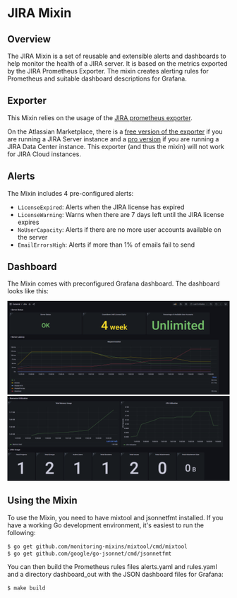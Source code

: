 # JIRA Mixin

## Overview

The JIRA Mixin is a set of reusable and extensible alerts and dashboards to help monitor the health of a JIRA server. It is based on the metrics exported by the JIRA Prometheus Exporter. The mixin creates alerting rules for Prometheus and suitable dashboard descriptions for Grafana.

## Exporter

This Mixin relies on the usage of the [JIRA prometheus exporter](https://github.com/AndreyVMarkelov/jira-prometheus-exporter). 

On the Atlassian Marketplace, there is a [free version of the exporter](https://marketplace.atlassian.com/apps/1222502/prometheus-exporter-for-jira?hosting=server&tab=overview) if you are running a JIRA Server instance and a [pro version](https://marketplace.atlassian.com/apps/1217960/prometheus-exporter-pro-for-jira?tab=overview&hosting=datacenter) if you are running a JIRA Data Center instance. This exporter (and thus the mixin) will not work for JIRA Cloud instances. 

## Alerts

The Mixin includes 4 pre-configured alerts:
- `LicenseExpired`: Alerts when the JIRA license has expired
- `LicenseWarning`: Warns when there are 7 days left until the JIRA license expires
- `NoUserCapacity`: Alerts if there are no more user accounts available on the server
- `EmailErrorsHigh`: Alerts if more than 1% of emails fail to send

## Dashboard

The Mixin comes with preconfigured Grafana dashboard. The dashboard looks like this:

![Dashboard Image 1](./images/jira-dashboard-1.png)
![Dashboard Image 2](./images/jira-dashboard-2.png)

## Using the Mixin

To use the Mixin, you need to have mixtool and jsonnetfmt installed. If you have a working Go development environment, it's easiest to run the following:

```
$ go get github.com/monitoring-mixins/mixtool/cmd/mixtool
$ go get github.com/google/go-jsonnet/cmd/jsonnetfmt
```

You can then build the Prometheus rules files alerts.yaml and rules.yaml and a directory dashboard_out with the JSON dashboard files for Grafana:

```
$ make build
```

